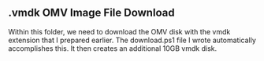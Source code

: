 ## .vmdk OMV Image File Download

Within this folder, we need to download the OMV disk with the vmdk extension that I prepared earlier.
The download.ps1 file I wrote automatically accomplishes this. It then creates an additional 10GB vmdk disk.
